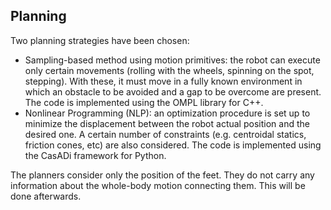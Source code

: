 ## Planning

Two planning strategies have been chosen:
- Sampling-based method using motion primitives: the robot can execute only certain movements (rolling with the wheels, spinning on the spot, stepping). With these, it must move in a fully known environment in which an obstacle to be avoided and a gap to be overcome are present. The code is implemented using the OMPL library for C++.
- Nonlinear Programming (NLP): an optimization procedure is set up to minimize the displacement between the robot actual position and the desired one. A certain number of constraints (e.g. centroidal statics, friction cones, etc) are also considered. The code is implemented using the CasADi framework for Python.

The planners consider only the position of the feet. They do not carry any information about the whole-body motion connecting them. This will be done afterwards.

